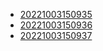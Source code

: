 - [20221003150935](/zet/20221003150935/README.md)
- [20221003150936](/zet/20221003150936/README.md)
- [20221003150937](/zet/20221003150937/README.md)
